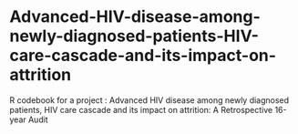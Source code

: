 # Advanced-HIV-disease-among-newly-diagnosed-patients-HIV-care-cascade-and-its-impact-on-attrition
R codebook for a project : Advanced HIV disease among newly diagnosed patients, HIV care cascade and its impact on attrition: A Retrospective 16-year Audit
